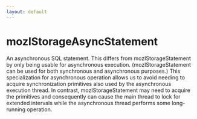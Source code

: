 ```yaml
---
layout: default
---
```


# mozIStorageAsyncStatement #

An asynchronous SQL statement.  This differs from mozIStorageStatement by
only being usable for asynchronous execution.  (mozIStorageStatement can
be used for both synchronous and asynchronous purposes.)  This specialization
for asynchronous operation allows us to avoid needing to acquire
synchronization primitives also used by the asynchronous execution thread.
In contrast, mozIStorageStatement may need to acquire the primitives and
consequently can cause the main thread to lock for extended intervals while
the asynchronous thread performs some long-running operation.

